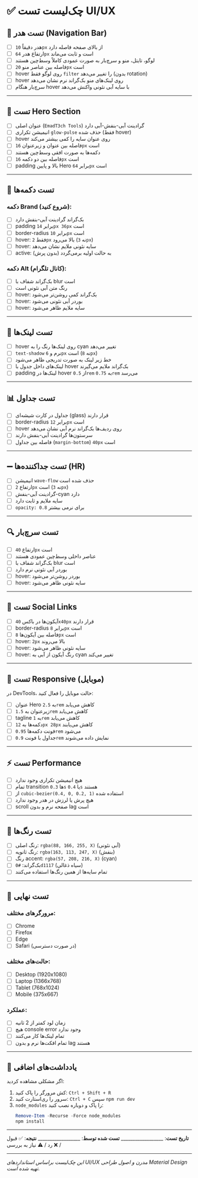 # ✅ چک‌لیست تست UI/UX

## 🎯 تست هدر (Navigation Bar)

- [ ] هدر دقیقاً `10px` از بالای صفحه فاصله دارد
- [ ] ارتفاع هدر `64px` است و ثابت می‌ماند
- [ ] لوگو، تایتل، منو و سرچ‌بار به صورت عمودی کاملاً وسط‌چین هستند
- [ ] فاصله بین عناصر منو `20px` است
- [ ] hover روی لوگو فقط `filter` را تغییر می‌دهد (بدون rotation)
- [ ] hover روی لینک‌های منو بک‌گراند نرم نشان می‌دهد
- [ ] سرچ‌بار هنگام hover با سایه آبی نئونی واکنش می‌دهد

---

## 🎨 تست Hero Section

- [ ] عنوان اصلی (`EmadT3ch Tools`) گرادینت آبی-بنفش-آبی دارد
- [ ] انیمیشن تکراری `glow-pulse` حذف شده (فقط hover)
- [ ] hover روی عنوان سایه را کمی بیشتر می‌کند
- [ ] فاصله بین عنوان و زیرعنوان `16px` است
- [ ] دکمه‌ها به صورت افقی وسط‌چین هستند
- [ ] فاصله بین دو دکمه `16px` است
- [ ] padding بالا و پایین Hero برابر `64px` است

---

## 🔘 تست دکمه‌ها

### دکمه Brand (شروع کنید):
- [ ] بک‌گراند گرادینت آبی-بنفش دارد
- [ ] padding برابر `14px 36px` است
- [ ] border-radius برابر `10px` است
- [ ] hover: فقط `2px` بالا می‌رود (نه `3px`)
- [ ] hover: سایه نئونی ملایم نشان می‌دهد
- [ ] active: به حالت اولیه برمی‌گردد (بدون پرش)

### دکمه Alt (کانال تلگرام):
- [ ] بک‌گراند شفاف با blur است
- [ ] رنگ متن آبی نئونی است
- [ ] hover: بک‌گراند کمی روشن‌تر می‌شود
- [ ] hover: بوردر آبی نئونی می‌شود
- [ ] hover: سایه ملایم ظاهر می‌شود

---

## 🔗 تست لینک‌ها

- [ ] hover روی لینک‌ها رنگ را به cyan تغییر می‌دهد
- [ ] `text-shadow` نرم و `6px` است (نه `8px`)
- [ ] خط زیر لینک به صورت تدریجی ظاهر می‌شود
- [ ] لینک‌های داخل جدول با hover بک‌گراند ملایم می‌گیرند
- [ ] padding لینک‌ها در hover از `0.5rem` به `0.75rem` می‌رسد

---

## 📊 تست جداول

- [ ] جداول در کارت شیشه‌ای (glass) قرار دارند
- [ ] border-radius برابر `12px` است
- [ ] hover روی ردیف‌ها بک‌گراند نرم آبی نشان می‌دهد
- [ ] سرستون‌ها گرادینت آبی-بنفش دارند
- [ ] فاصله بین جداول (`margin-bottom`) `40px` است

---

## ➖ تست جداکننده‌ها (HR)

- [ ] انیمیشن `wave-flow` حذف شده است
- [ ] ارتفاع `2px` است (نه `3px`)
- [ ] گرادینت آبی-بنفش-cyan دارد
- [ ] سایه ملایم و ثابت دارد
- [ ] `opacity: 0.8` برای نرمی بیشتر

---

## 🔍 تست سرچ‌بار

- [ ] ارتفاع `40px` است
- [ ] عناصر داخلی وسط‌چین عمودی هستند
- [ ] بک‌گراند شفاف با blur است
- [ ] بوردر آبی نئونی نرم دارد
- [ ] hover: بوردر روشن‌تر می‌شود
- [ ] hover: سایه نئونی ظاهر می‌شود

---

## 👥 تست Social Links

- [ ] آیکون‌ها در باکس `40x40px` قرار دارند
- [ ] border-radius برابر `8px` است
- [ ] فاصله بین آیکون‌ها `8px` است
- [ ] hover: `2px` بالا می‌روند
- [ ] hover: سایه نئونی ظاهر می‌شود
- [ ] hover: رنگ آیکون از آبی به cyan تغییر می‌کند

---

## 📱 تست Responsive (موبایل)

در DevTools، حالت موبایل را فعال کنید:

- [ ] عنوان Hero به `2.5rem` کاهش می‌یابد
- [ ] زیرعنوان به `1.5rem` کاهش می‌یابد
- [ ] tagline به `1rem` کاهش می‌یابد
- [ ] دکمه‌ها به `12px 28px` کاهش می‌یابند
- [ ] فونت دکمه‌ها `0.95rem` می‌شود
- [ ] جداول با فونت `0.9rem` نمایش داده می‌شوند

---

## ⚡ تست Performance

- [ ] هیچ انیمیشن تکراری وجود ندارد
- [ ] تمام transition ها `0.3s` یا `0.4s` هستند
- [ ] از `cubic-bezier(0.4, 0, 0.2, 1)` استفاده شده
- [ ] هیچ پرش یا لرزش در هدر وجود ندارد
- [ ] scroll صفحه نرم و بدون lag است

---

## 🎨 تست رنگ‌ها

- [ ] رنگ اصلی: `rgba(88, 166, 255, X)` (آبی نئونی)
- [ ] رنگ ثانویه: `rgba(163, 113, 247, X)` (بنفش)
- [ ] رنگ accent: `rgba(57, 208, 216, X)` (cyan)
- [ ] بک‌گراند: `#0d1117` (سیاه ذغالی)
- [ ] تمام سایه‌ها از همین رنگ‌ها استفاده می‌کنند

---

## 🧪 تست نهایی

### مرورگرهای مختلف:
- [ ] Chrome
- [ ] Firefox
- [ ] Edge
- [ ] Safari (در صورت دسترسی)

### حالت‌های مختلف:
- [ ] Desktop (1920x1080)
- [ ] Laptop (1366x768)
- [ ] Tablet (768x1024)
- [ ] Mobile (375x667)

### عملکرد:
- [ ] زمان لود کمتر از 2 ثانیه
- [ ] هیچ console error وجود ندارد
- [ ] تمام لینک‌ها کار می‌کنند
- [ ] تمام افکت‌ها نرم و بدون lag هستند

---

## 📝 یادداشت‌های اضافی

اگر مشکلی مشاهده کردید:

1. کش مرورگر را پاک کنید: `Ctrl + Shift + R`
2. سرور را ری‌استارت کنید: `Ctrl + C` سپس `npm run dev`
3. `node_modules` را پاک و دوباره نصب کنید:
   ```powershell
   Remove-Item -Recurse -Force node_modules
   npm install
   ```

---

**تاریخ تست**: __________________
**تست شده توسط**: __________________
**نتیجه**: ✅ قبول / ❌ رد / ⚠️ نیاز به بررسی

---

_این چک‌لیست براساس استانداردهای UI/UX مدرن و اصول طراحی Material Design تهیه شده است._
